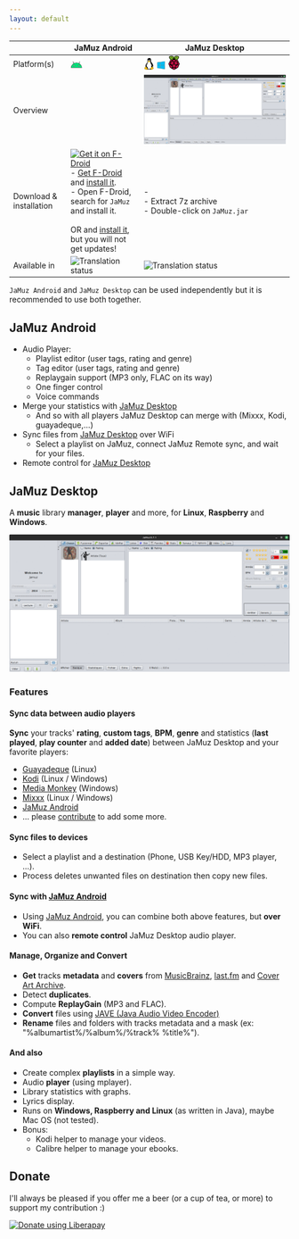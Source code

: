 ```yaml
---
layout: default
---
```


<!-- Slick Carousel CSS -->
<link rel="stylesheet" type="text/css" href="//cdn.jsdelivr.net/npm/slick-carousel@1.8.1/slick/slick.css"/>
<link rel="stylesheet" type="text/css" href="//cdn.jsdelivr.net/npm/slick-carousel@1.8.1/slick/slick-theme.css"/>

<style>
  .carousel-container {
    max-width: 300px; /* Set your desired width here */
    margin: 0 auto; /* Center the carousel */
  }
</style>

<!-- jQuery and Slick Carousel JS -->
<script src="https://code.jquery.com/jquery-3.6.0.min.js"></script>
<script type="text/javascript" src="//cdn.jsdelivr.net/npm/slick-carousel@1.8.1/slick/slick.min.js"></script>

<!-- Initialize Slick Carousel -->
<script type="text/javascript">
    $(document).ready(function(){
      // Define an array of image URLs
    var images = [
      'img/android.png',
      'img/linux.png',
      'img/raspberry.png',
      'img/windows.png'
    ];

    // Reference to the carousel div
    var carousel = $('.carousel');

    // Populate the carousel with images
    images.forEach(function(imageUrl) {
      carousel.append('<div><img src="' + imageUrl + '" alt="Image"></div>');
    });

    carousel.slick({
        dots: true,
        infinite: true,
        autoplay: true,
        speed: 500,
        fade: true,
        cssEase: 'linear'
      });
    });
  </script>

<script src="./download.js"></script>

|                         | JaMuz Android                                                                                                                                                                                                                                                                                                                                                                                                                                                                                                                 | JaMuz Desktop                                                                                                                 |
| ----------------------- | ----------------------------------------------------------------------------------------------------------------------------------------------------------------------------------------------------------------------------------------------------------------------------------------------------------------------------------------------------------------------------------------------------------------------------------------------------------------------------------------------------------------------------- | ----------------------------------------------------------------------------------------------------------------------------- |
| Platform(s)             | <img src="img/android.png" alt="JaMuz Android">                                                                                                                                                                                                                                                                                                                                                                                                                                                                               | <img src="img/linux.png" alt="Linux"> <img src="img/windows.png" alt="Windows"> <img src="img/raspberry.png" alt="Raspberry"> |
| Overview | <div class="carousel-container"><div class="carousel"></div></div> | ![img](img/output.gif) |
| Download & installation | [<img src="https://fdroid.gitlab.io/artwork/badge/get-it-on.png" alt="Get it on F-Droid" height="80">](https://f-droid.org/packages/org.phramusca.jamuz/)<br>- [Get F-Droid](https://f-droid.org/F-Droid.apk) and [install it](https://www.androidauthority.com/how-to-install-apks-31494/).<br>- Open F-Droid, search for `JaMuz` and install it.<br><br>OR <span id="download-container-jamuz-android"></span> and [install it](https://www.androidauthority.com/how-to-install-apks-31494/), but you will not get updates! | - <span id="download-container-jamuz-desktop"></span><br>- Extract 7z archive<br>- Double-click on `JaMuz.jar`                |
| Available in            | <img src="https://hosted.weblate.org/widgets/jamuz-remote/-/translations/multi-auto.svg" alt="Translation status">                                                                                                                                                                                                                                                                                                                                                                                                            | <img src="https://hosted.weblate.org/widgets/jamuz/-/translations/multi-auto.svg" alt="Translation status">                   |

``JaMuz Android`` and ``JaMuz Desktop`` can be used independently but it is recommended to use both together.

## JaMuz Android

- Audio Player:
  - Playlist editor (user tags, rating and genre)
  - Tag editor (user tags, rating and genre)
  - Replaygain support (MP3 only, FLAC on its way)
  - One finger control
  - Voice commands
- Merge your statistics with [JaMuz Desktop](https://github.com/phramusca/JaMuz)
  - And so with all players JaMuz Desktop can merge with (Mixxx, Kodi, guayadeque,...)
- Sync files from [JaMuz Desktop](https://github.com/phramusca/JaMuz) over WiFi
  - Select a playlist on JaMuz, connect JaMuz Remote sync, and wait for your files.
- Remote control for [JaMuz Desktop](https://github.com/phramusca/JaMuz)

## JaMuz Desktop

A **music** library **manager**, **player** and more, for **Linux**, **Raspberry** and **Windows**.

![img](img/output.gif)

### Features

#### Sync data between audio players

**Sync** your tracks' **rating**, **custom tags**, **BPM**, **genre** and statistics (**last played**, **play counter** and **added date**) between JaMuz Desktop and your favorite players:

- [Guayadeque](https://doc.ubuntu-fr.org/guayadeque) (Linux)
- [Kodi](https://kodi.tv/) (Linux / Windows)
- [Media Monkey](https://www.mediamonkey.com/) (Windows)
- [Mixxx](https://mixxx.org/) (Linux / Windows)
- [JaMuz Android](https://github.com/phramusca/JaMuz-Remote)
- ... please [contribute](CONTRIBUTING.md) to add some more.

#### Sync files to devices

- Select a playlist and a destination (Phone, USB Key/HDD, MP3 player, ...).
- Process deletes unwanted files on destination then copy new files.

#### Sync with [JaMuz Android](https://github.com/phramusca/JaMuz-Remote)

- Using [JaMuz Android](https://github.com/phramusca/JaMuz-Remote), you can combine both above features, but **over WiFi**.
- You can also **remote control** JaMuz Desktop audio player.

#### Manage, Organize and Convert

- **Get** tracks **metadata** and **covers** from [MusicBrainz](https://musicbrainz.org/), [last.fm](https://www.last.fm/) and [Cover Art Archive](https://coverartarchive.org/).
- Detect **duplicates**.
- Compute **ReplayGain** (MP3 and FLAC).
- **Convert** files using [JAVE (Java Audio Video Encoder)](http://www.sauronsoftware.it/projects/jave/)
- **Rename** files and folders with tracks metadata and a mask (ex: "%albumartist%/%album%/%track% %title%").

#### And also

- Create complex **playlists** in a simple way.
- Audio **player** (using mplayer).
- Library statistics with graphs.
- Lyrics display.
- Runs on **Windows, Raspberry and Linux** (as written in Java), maybe Mac OS (not tested).
- Bonus:
  - Kodi helper to manage your videos.
  - Calibre helper to manage your ebooks.

## Donate

I'll always be pleased if you offer me a beer (or a cup of tea, or more) to support my contribution :)

<a href="https://liberapay.com/phramusca/donate"><img alt="Donate using Liberapay" src="https://liberapay.com/assets/widgets/donate.svg"></a>
